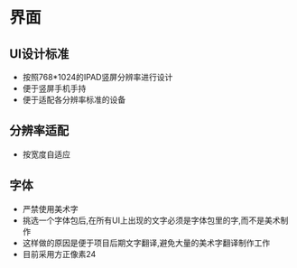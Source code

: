 # 界面
## UI设计标准

-	按照768*1024的IPAD竖屏分辨率进行设计
-	便于竖屏手机手持
-	便于适配各分辨率标准的设备

## 分辨率适配

-	按宽度自适应

## 字体

- 严禁使用美术字
- 挑选一个字体包后,在所有UI上出现的文字必须是字体包里的字,而不是美术制作
- 这样做的原因是便于项目后期文字翻译,避免大量的美术字翻译制作工作
- 目前采用方正像素24
